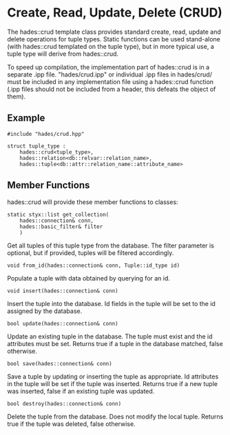 Create, Read, Update, Delete (CRUD)
===================================

The hades::crud template class provides standard create, read, update and
delete operations for tuple types.  Static functions can be used stand-alone
(with hades::crud templated on the tuple type), but in more typical use, a
tuple type will derive from hades::crud.

To speed up compilation, the implementation part of hades::crud is in a
separate .ipp file.  "hades/crud.ipp" or individual .ipp files in hades/crud/
must be included in any implementation file using a hades::crud function (.ipp
files should not be included from a header, this defeats the object of them).

Example
-------

    #include "hades/crud.hpp"

    struct tuple_type :
        hades::crud<tuple_type>,
        hades::relation<db::relvar::relation_name>,
        hades::tuple<db::attr::relation_name::attribute_name>

Member Functions
----------------

hades::crud will provide these member functions to classes:

    static styx::list get_collection(
        hades::connection& conn,
        hades::basic_filter& filter
        )

Get all tuples of this tuple type from the database.  The filter parameter is
optional, but if provided, tuples will be filtered accordingly.

    void from_id(hades::connection& conn, Tuple::id_type id)

Populate a tuple with data obtained by querying for an id.

    void insert(hades::connection& conn)

Insert the tuple into the database.  Id fields in the tuple will be set to the
id assigned by the database.

    bool update(hades::connection& conn)

Update an existing tuple in the database.  The tuple must exist and the id
attributes must be set.  Returns true if a tuple in the database matched, false
otherwise.

    bool save(hades::connection& conn)

Save a tuple by updating or inserting the tuple as appropriate.  Id attributes
in the tuple will be set if the tuple was inserted.  Returns true if a new
tuple was inserted, false if an existing tuple was updated.

    bool destroy(hades::connection& conn)

Delete the tuple from the database.  Does not modify the local tuple.  Returns
true if the tuple was deleted, false otherwise.

